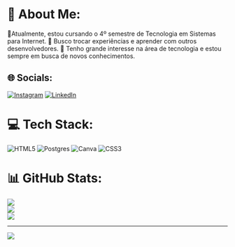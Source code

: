 # 💫 About Me:
🔭Atualmente, estou cursando o 4º semestre de Tecnologia em Sistemas para Internet.
🤝 Busco trocar experiências e aprender com outros desenvolvedores.
🌱 Tenho grande interesse na área de tecnologia e estou sempre em busca de novos conhecimentos.

## 🌐 Socials:
[![Instagram](https://img.shields.io/badge/Instagram-%23E4405F.svg?logo=Instagram&logoColor=white)](https://instagram.com/@henriquemeira2024) [![LinkedIn](https://img.shields.io/badge/LinkedIn-%230077B5.svg?logo=linkedin&logoColor=white)](www.linkedin.com/in/ygor-henrique96) 

# 💻 Tech Stack:
![HTML5](https://img.shields.io/badge/html5-%23E34F26.svg?style=for-the-badge&logo=html5&logoColor=white) ![Postgres](https://img.shields.io/badge/postgres-%23316192.svg?style=for-the-badge&logo=postgresql&logoColor=white) ![Canva](https://img.shields.io/badge/Canva-%2300C4CC.svg?style=for-the-badge&logo=Canva&logoColor=white) ![CSS3](https://img.shields.io/badge/css3-%231572B6.svg?style=for-the-badge&logo=css3&logoColor=white)
# 📊 GitHub Stats:
![](https://github-readme-stats.vercel.app/api?username=YgorHenriqueDevPro&theme=jolly&hide_border=false&include_all_commits=false&count_private=false)<br/>
![](https://github-readme-streak-stats.herokuapp.com/?user=YgorHenriqueDevPro&theme=jolly&hide_border=false)<br/>
![](https://github-readme-stats.vercel.app/api/top-langs/?username=YgorHenriqueDevPro&theme=jolly&hide_border=false&include_all_commits=false&count_private=false&layout=compact)

---
[![](https://visitcount.itsvg.in/api?id=YgorHenriqueDevPro&icon=0&color=0)](https://visitcount.itsvg.in)

<!-- Proudly created with GPRM ( https://gprm.itsvg.in ) -->

